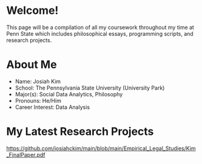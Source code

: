 # Welcome!

This page will be a compilation of all my coursework throughout my time at Penn State which includes philosophical essays, programming scripts, and research projects.

# About Me

- Name: Josiah Kim 
- School: The Pennsylvania State University (University Park)
- Major(s): Social Data Analytics, Philosophy 
- Pronouns: He/Him
- Career Interest: Data Analysis


# My Latest Research Projects

https://github.com/josiahckim/main/blob/main/Empirical_Legal_Studies/Kim_FinalPaper.pdf
